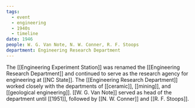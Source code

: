 ```yaml
---
tags:
  - event
  - engineering
  - 1940s
  - timeline
date: 1946
people: W. G. Van Note, N. W. Conner, R. F. Stoops
department: Engineering Research Department
---
```

<span
	  class='ob-timelines' 
	  data-date='1946'  
	  data-class='orange'> 
</span>

The [[Engineering Experiment Station]] was renamed the [[Engineering Research Department]] and continued to serve as the research agency for engineering at [[NC State]]. The [[Engineering Research Department]] worked closely with the departments of [[ceramic]], [[mining]], and [[geological engineering]]. [[W. G. Van Note]] served as head of the department until [[1951]], followed by [[N. W. Conner]] and [[R. F. Stoops]].